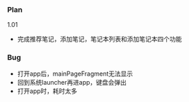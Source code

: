 ### Plan
1.01
* 完成推荐笔记，添加笔记，笔记本列表和添加笔记本四个功能
### Bug
* 打开app后，mainPageFragment无法显示
* 回到系统launcher再进app，键盘会弹出
* 打开app时，耗时太多